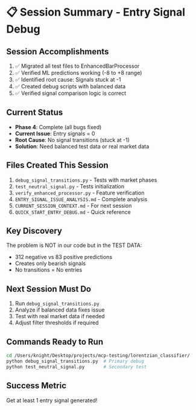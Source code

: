 # 📋 Session Summary - Entry Signal Debug

## Session Accomplishments
1. ✅ Migrated all test files to EnhancedBarProcessor
2. ✅ Verified ML predictions working (-8 to +8 range)
3. ✅ Identified root cause: Signals stuck at -1
4. ✅ Created debug scripts with balanced data
5. ✅ Verified signal comparison logic is correct

## Current Status
- **Phase 4**: Complete (all bugs fixed)
- **Current Issue**: Entry signals = 0
- **Root Cause**: No signal transitions (stuck at -1)
- **Solution**: Need balanced test data or real market data

## Files Created This Session
1. `debug_signal_transitions.py` - Tests with market phases
2. `test_neutral_signal.py` - Tests initialization
3. `verify_enhanced_processor.py` - Feature verification
4. `ENTRY_SIGNAL_ISSUE_ANALYSIS.md` - Complete analysis
5. `CURRENT_SESSION_CONTEXT.md` - For next session
6. `QUICK_START_ENTRY_DEBUG.md` - Quick reference

## Key Discovery
The problem is NOT in our code but in the TEST DATA:
- 312 negative vs 83 positive predictions
- Creates only bearish signals
- No transitions = No entries

## Next Session Must Do
1. Run `debug_signal_transitions.py`
2. Analyze if balanced data fixes issue
3. Test with real market data if needed
4. Adjust filter thresholds if required

## Commands Ready to Run
```bash
cd /Users/knight/Desktop/projects/mcp-testing/lorentzian_classifier/
python debug_signal_transitions.py  # Primary debug
python test_neutral_signal.py       # Secondary test
```

## Success Metric
Get at least 1 entry signal generated!

